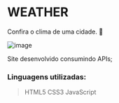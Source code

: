 # **WEATHER**
Confira o clima de uma cidade. :high_brightness:

![image](https://user-images.githubusercontent.com/111945115/210003301-dba409c4-e9a1-4323-a07c-d3291447ab51.png)

Site desenvolvido consumindo APIs; 

### Linguagens utilizadas:
> HTML5
> CSS3
> JavaScript
